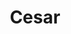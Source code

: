 ---
title: "Cesar"
slug: "cesar"
description: "Maak een one minute video door gebruik
              te maken van ‘Vormator’ elementen, dat
              was de opdracht voor het vak 2D animatie."
type: "intern"
members:
    - name: "Victor Gouhie"
      direction: "Multimediaproductie"
      subdirection: "Produce"
      disk: "2e Schijf"
thumbnail:
    url: "cesar/thumb_1x2.png"
    alt: ""
    height: 1
    width: 2
    text-color: "999999"
    background-color: "999999"
media:
    - url: "cesar/1_detail_theelements.png"
      type: "image"
      text: "Vorminator bestaat uit acht vector vormen, die the elements genoemd worden. Deze mogen door de ontwerpers
             gebruikt worden om beelden te maken, maar je moet je hierbij wel aan een aantal regels houden."
    - url: "cesar/2_detail_cesar.png"
      type: "image"
      text: "Ik begon na te denken over een object of onderwerp waarover ik deze animatie kon maken. Ik wou kleine elementen
             gebruiken die samenkomen tot een groot geheel of een groot wezen. De vorminator elementen waren
             perfect voor dit soort animatie. Zo kwam ik uiteindelijk op het idee om een volledige video te maken over een
             skelet dat opbouwt gedurende de volledige video."
    - url: "cesar/3_detail_cesar.png"
      type: "image"
    - url: "cesar/cesar.gif"
      type: "image"
    - url: "cesar/5_detail_cesar.png"
      type: "image"
      text: "De bedoeling van de opdracht was om het belang van beperkingen op creativiteit te tonen. De resultaten tonen
             aan dat je zelfs met een grote hoeveelheid aan beperkingen toch tot een verrassend resultaat kan komen en er
             toch nog veel variaties mogelijk zijn."
    - url: "cesar/6_detail_cesar.png"
      type: "image"
    - url: "146959149"
      type: "vimeo"
created: 20/01/2017
order: 11
---